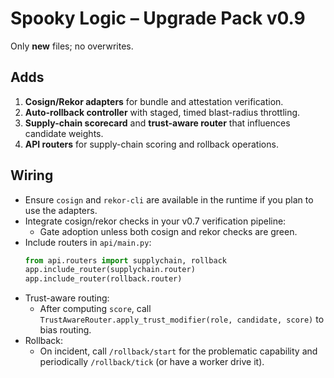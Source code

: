 # Spooky Logic – Upgrade Pack v0.9

Only **new** files; no overwrites.

## Adds
1) **Cosign/Rekor adapters** for bundle and attestation verification.
2) **Auto-rollback controller** with staged, timed blast-radius throttling.
3) **Supply-chain scorecard** and **trust-aware router** that influences candidate weights.
4) **API routers** for supply-chain scoring and rollback operations.

## Wiring
- Ensure `cosign` and `rekor-cli` are available in the runtime if you plan to use the adapters.
- Integrate cosign/rekor checks in your v0.7 verification pipeline:
  - Gate adoption unless both cosign and rekor checks are green.
- Include routers in `api/main.py`:
  ```python
  from api.routers import supplychain, rollback
  app.include_router(supplychain.router)
  app.include_router(rollback.router)
  ```
- Trust-aware routing:
  - After computing `score`, call `TrustAwareRouter.apply_trust_modifier(role, candidate, score)` to bias routing.
- Rollback:
  - On incident, call `/rollback/start` for the problematic capability and periodically `/rollback/tick` (or have a worker drive it).
